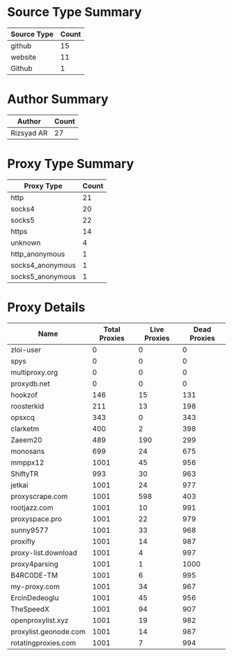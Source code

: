 # Source Type Summary

| Source Type | Count |
|-------------|-------|
| github | 15 |
| website | 11 |
| Github | 1 |


# Author Summary

| Author | Count |
|--------|-------|
| Rizsyad AR | 27 |


# Proxy Type Summary

| Proxy Type | Count |
|------------|-------|
| http | 21 |
| socks4 | 20 |
| socks5 | 22 |
| https | 14 |
| unknown | 4 |
| http_anonymous | 1 |
| socks4_anonymous | 1 |
| socks5_anonymous | 1 |


# Proxy Details

| Name | Total Proxies | Live Proxies | Dead Proxies |
|------|---------------|--------------|---------------|
| zloi-user | 0 | 0 | 0 |
| spys | 0 | 0 | 0 |
| multiproxy.org | 0 | 0 | 0 |
| proxydb.net | 0 | 0 | 0 |
| hookzof | 146 | 15 | 131 |
| roosterkid | 211 | 13 | 198 |
| opsxcq | 343 | 0 | 343 |
| clarketm | 400 | 2 | 398 |
| Zaeem20 | 489 | 190 | 299 |
| monosans | 699 | 24 | 675 |
| mmppx12 | 1001 | 45 | 956 |
| ShiftyTR | 993 | 30 | 963 |
| jetkai | 1001 | 24 | 977 |
| proxyscrape.com | 1001 | 598 | 403 |
| rootjazz.com | 1001 | 10 | 991 |
| proxyspace.pro | 1001 | 22 | 979 |
| sunny9577 | 1001 | 33 | 968 |
| proxifly | 1001 | 14 | 987 |
| proxy-list.download | 1001 | 4 | 997 |
| proxy4parsing | 1001 | 1 | 1000 |
| B4RC0DE-TM | 1001 | 6 | 995 |
| my-proxy.com | 1001 | 34 | 967 |
| ErcinDedeoglu | 1001 | 45 | 956 |
| TheSpeedX | 1001 | 94 | 907 |
| openproxylist.xyz | 1001 | 19 | 982 |
| proxylist.geonode.com | 1001 | 14 | 987 |
| rotatingproxies.com | 1001 | 7 | 994 |
